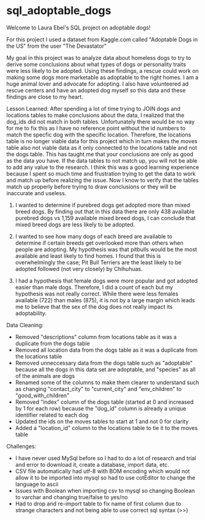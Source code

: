 # sql_adoptable_dogs
Welcome to Laura Ebel's SQL project on adoptable dogs!

For this project I used a dataset from Kaggle.com called "Adoptable Dogs in the US" from the user "The Devastator"

My goal in this project was to analyze data about homeless dogs to try to derive some conclusions about what types of dogs or personality traits were less likely to be adopted. Using these findings, a rescue could work on making some dogs more marketable as adoptable to the right homes. I am a huge animal lover and advocate for adopting. I also have volunteered ad rescue centers and have an adopted dog myself so this data and these findings are close to my heart.

Lesson Learned:  After spending a lot of time trying to JOIN dogs and locations tables to make conclusions about the data, I realized that the dog_ids did not match in both tables. Unfortunately there would be no way for me to fix this as I have no reference point without the id numbers to match the specfic dog with the specific location. Therefore, the locations table is no longer viable data for this project which in turn makes the moves table also not viable data as it only connected to the locations table and not the dogs table. This has taught me that your conclusions are only as good as the data you have. If the data tables to not match up, you will not be able to add any value to the research. I think this was a good learning experience because I spent so much time and frustration trying to get the data to work and match up before realizing the issue. Now I know to verify that the tables match up properly before trying to draw conclusions or they will be inaccurate and useless.

1. I wanted to determine if purebred dogs get adopted more than mixed breed dogs. By finding out that in this data there are only 438 available purebred dogs vs 1,159 available mixed breed dogs, I can conclude that mixed breed dogs are less likely to be adopted.

2. I wanted to see how many dogs of each breed are available to determine if certain breeds get overlooked more than others when people are adopting. My hypothesis was that pitbulls would be the most available and least likely to find homes. I found that this is overwhelmingly the case; Pit Bull Terriers are the least likely to be adopted followed (not very closely) by Chihuhuas.

3. I had a hypothesis that female dogs were more popular and got adopted easier than male dogs. Therefore, I did a count of each but my hypothesis was not really correct. While there were less females available (722) than males (875), it is not by a large margin which leads me to believe that the sex of the dog does not really impact its adoptability.

Data Cleaning:
- Removed "descriptions" column from locations table as it was a duplicate from the dogs table
- Removed all location data from the dogs table as it was a duplicate from the locations table
- Removed unneccessary data from the dogs table such as "adoptable" because all the dogs in this data set are adoptable, and "species" as all of the animals are dogs
- Renamed some of the columns to make them clearer to understand such as changing "contact_city" to "current_city" and "env_children" to "good_with_children"
- Removed "index" column of the dogs table (started at 0 and increased by 1 for each row) because the "dog_id" column is already a unique identifier related to each dog
- Updated the ids on the moves tables to start at 1 and not 0 for clarity
- Added a "location_id" column to the locations table to tie it to the moves table

Challenges:
- I have never used MySql before so I had to do a lot of research and trial and error to download it, create a database, import data, etc.
- CSV file automatically had utf-8 with BOM encoding which would not allow it to be imported into mysql so had to use cotEditor to change the language to ascii
- Issues with Boolean when importing csv to mysql so changing Boolean to varchar and changing true/false to yes/no
- Had to drop and re-import table to fix name of first column due to strange characters and not being able to use correct sql syntax (>>)

